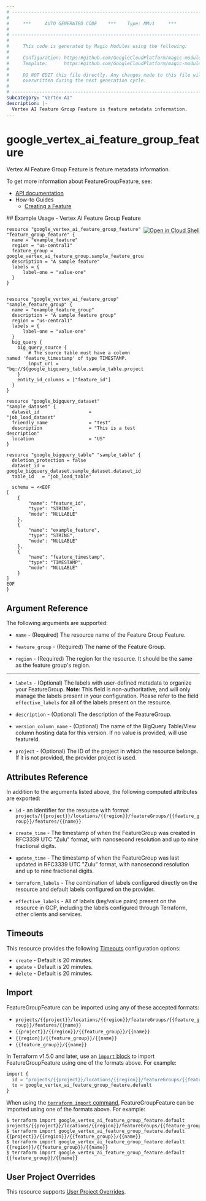 ```yaml
---
# ----------------------------------------------------------------------------
#
#     ***     AUTO GENERATED CODE    ***    Type: MMv1     ***
#
# ----------------------------------------------------------------------------
#
#     This code is generated by Magic Modules using the following:
#
#     Configuration: https:#github.com/GoogleCloudPlatform/magic-modules/tree/main/mmv1/products/vertexai/FeatureGroupFeature.yaml
#     Template:      https:#github.com/GoogleCloudPlatform/magic-modules/tree/main/mmv1/templates/terraform/resource.html.markdown.tmpl
#
#     DO NOT EDIT this file directly. Any changes made to this file will be
#     overwritten during the next generation cycle.
#
# ----------------------------------------------------------------------------
subcategory: "Vertex AI"
description: |-
  Vertex AI Feature Group Feature is feature metadata information.
---
```


# google_vertex_ai_feature_group_feature

Vertex AI Feature Group Feature is feature metadata information.


To get more information about FeatureGroupFeature, see:

* [API documentation](https://cloud.google.com/vertex-ai/docs/reference/rest/v1beta1/projects.locations.featureGroups.features)
* How-to Guides
    * [Creating a Feature](https://cloud.google.com/vertex-ai/docs/featurestore/latest/create-feature)

<div class = "oics-button" style="float: right; margin: 0 0 -15px">
  <a href="https://console.cloud.google.com/cloudshell/open?cloudshell_git_repo=https%3A%2F%2Fgithub.com%2Fterraform-google-modules%2Fdocs-examples.git&cloudshell_image=gcr.io%2Fcloudshell-images%2Fcloudshell%3Alatest&cloudshell_print=.%2Fmotd&cloudshell_tutorial=.%2Ftutorial.md&cloudshell_working_dir=vertex_ai_feature_group_feature&open_in_editor=main.tf" target="_blank">
    <img alt="Open in Cloud Shell" src="//gstatic.com/cloudssh/images/open-btn.svg" style="max-height: 44px; margin: 32px auto; max-width: 100%;">
  </a>
</div>
## Example Usage - Vertex Ai Feature Group Feature


```hcl
resource "google_vertex_ai_feature_group_feature" "feature_group_feature" {
  name = "example_feature"
  region = "us-central1"
  feature_group = google_vertex_ai_feature_group.sample_feature_group.name
  description = "A sample feature"
  labels = {
      label-one = "value-one"
  }
}


resource "google_vertex_ai_feature_group" "sample_feature_group" {
  name = "example_feature_group"
  description = "A sample feature group"
  region = "us-central1"
  labels = {
      label-one = "value-one"
  }
  big_query {
    big_query_source {
        # The source table must have a column named 'feature_timestamp' of type TIMESTAMP.
        input_uri = "bq://${google_bigquery_table.sample_table.project}.${google_bigquery_table.sample_table.dataset_id}.${google_bigquery_table.sample_table.table_id}"
    }
    entity_id_columns = ["feature_id"]
  }
}

resource "google_bigquery_dataset" "sample_dataset" {
  dataset_id                  = "job_load_dataset"
  friendly_name               = "test"
  description                 = "This is a test description"
  location                    = "US"
}

resource "google_bigquery_table" "sample_table" {
  deletion_protection = false
  dataset_id = google_bigquery_dataset.sample_dataset.dataset_id
  table_id   = "job_load_table"

  schema = <<EOF
[
    {
        "name": "feature_id",
        "type": "STRING",
        "mode": "NULLABLE"
    },
    {
        "name": "example_feature",
        "type": "STRING",
        "mode": "NULLABLE"
    },
    {
        "name": "feature_timestamp",
        "type": "TIMESTAMP",
        "mode": "NULLABLE"
    }
]
EOF
}
```

## Argument Reference

The following arguments are supported:


* `name` -
  (Required)
  The resource name of the Feature Group Feature.

* `feature_group` -
  (Required)
  The name of the Feature Group.

* `region` -
  (Required)
  The region for the resource. It should be the same as the feature group's region.


- - -


* `labels` -
  (Optional)
  The labels with user-defined metadata to organize your FeatureGroup.
  **Note**: This field is non-authoritative, and will only manage the labels present in your configuration.
  Please refer to the field `effective_labels` for all of the labels present on the resource.

* `description` -
  (Optional)
  The description of the FeatureGroup.

* `version_column_name` -
  (Optional)
  The name of the BigQuery Table/View column hosting data for this version. If no value is provided, will use featureId.

* `project` - (Optional) The ID of the project in which the resource belongs.
    If it is not provided, the provider project is used.


## Attributes Reference

In addition to the arguments listed above, the following computed attributes are exported:

* `id` - an identifier for the resource with format `projects/{{project}}/locations/{{region}}/featureGroups/{{feature_group}}/features/{{name}}`

* `create_time` -
  The timestamp of when the FeatureGroup was created in RFC3339 UTC "Zulu" format, with nanosecond resolution and up to nine fractional digits.

* `update_time` -
  The timestamp of when the FeatureGroup was last updated in RFC3339 UTC "Zulu" format, with nanosecond resolution and up to nine fractional digits.

* `terraform_labels` -
  The combination of labels configured directly on the resource
   and default labels configured on the provider.

* `effective_labels` -
  All of labels (key/value pairs) present on the resource in GCP, including the labels configured through Terraform, other clients and services.


## Timeouts

This resource provides the following
[Timeouts](https://developer.hashicorp.com/terraform/plugin/sdkv2/resources/retries-and-customizable-timeouts) configuration options:

- `create` - Default is 20 minutes.
- `update` - Default is 20 minutes.
- `delete` - Default is 20 minutes.

## Import


FeatureGroupFeature can be imported using any of these accepted formats:

* `projects/{{project}}/locations/{{region}}/featureGroups/{{feature_group}}/features/{{name}}`
* `{{project}}/{{region}}/{{feature_group}}/{{name}}`
* `{{region}}/{{feature_group}}/{{name}}`
* `{{feature_group}}/{{name}}`


In Terraform v1.5.0 and later, use an [`import` block](https://developer.hashicorp.com/terraform/language/import) to import FeatureGroupFeature using one of the formats above. For example:

```tf
import {
  id = "projects/{{project}}/locations/{{region}}/featureGroups/{{feature_group}}/features/{{name}}"
  to = google_vertex_ai_feature_group_feature.default
}
```

When using the [`terraform import` command](https://developer.hashicorp.com/terraform/cli/commands/import), FeatureGroupFeature can be imported using one of the formats above. For example:

```
$ terraform import google_vertex_ai_feature_group_feature.default projects/{{project}}/locations/{{region}}/featureGroups/{{feature_group}}/features/{{name}}
$ terraform import google_vertex_ai_feature_group_feature.default {{project}}/{{region}}/{{feature_group}}/{{name}}
$ terraform import google_vertex_ai_feature_group_feature.default {{region}}/{{feature_group}}/{{name}}
$ terraform import google_vertex_ai_feature_group_feature.default {{feature_group}}/{{name}}
```

## User Project Overrides

This resource supports [User Project Overrides](https://registry.terraform.io/providers/hashicorp/google/latest/docs/guides/provider_reference#user_project_override).

